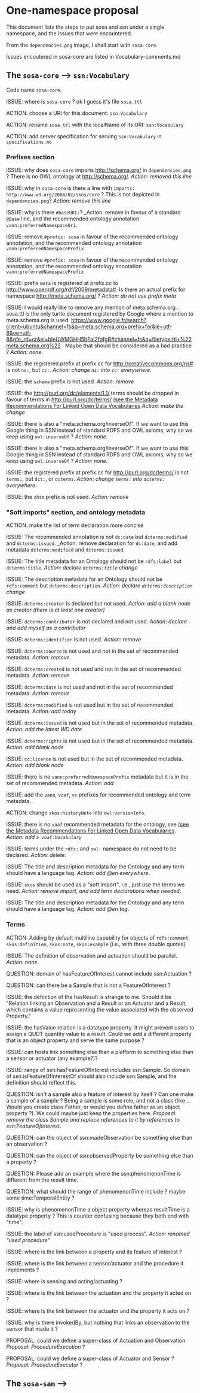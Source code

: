 # One-namespace proposal

This document lists the steps to put sosa and ssn under a single namespace, and the issues that were encountered.

From the `dependencies.png` image, I shall start with `sosa-core`.

Issues encoutered in sosa-core are listed in Vocabulary-comments.md


## The `sosa-core` --> `ssn:Vocabulary`

Code name `sosa-core`.

ISSUE: where is `sosa-core` ? ok I guess it's file `sosa.ttl`

ACTION: choose a URI for this document: `ssn:Vocabulary`

ACTION: rename `sosa.ttl` with the localName of its URI: `ssn:Vocabulary`

ACTION: add server specification for serving `ssn:Vocabulary` in `specifications.md`

### Prefixes section

ISSUE: why does `sosa-core` imports http://schema.org/ in `dependencies.png` ? There is no OWL ontology at http://schema.org/. _Action: removed this line_

ISSUE: why in `sosa-core` is there a line with `imports: http://www.w3.org/2004/02/skos/core` ? This is not depicted in `dependencies.png`? _Action: remove this line_

ISSUE: why is there `#baseURI:`? _Action: remove in favour of a standard `@Base` line, and the recommended ontology annotation `vann:preferredNamespaceUri`.

ISSUE: remove `#prefix: sosa` in favour of the recommended ontology annotation, and the recommended ontology annotation `vann:preferredNamespacePrefix`

ISSUE: remove `#prefix: sosa` in favour of the recommended ontology annotation, and the recommended ontology annotation `vann:preferredNamespacePrefix`

ISSUE: prefix `meta` is registered at prefix.cc to http://www.openrdf.org/rdf/2009/metadata#. Is there an actual prefix for namespace http://meta.schema.org/ ? _Action: do not use prefix meta_

ISSUE: I would really like to remove any mention of meta.schema.org . sosa.ttl is the only turtle document registered by Google where a mention to meta.schema.org is used. https://www.google.fr/search?client=ubuntu&channel=fs&q=meta.schema.org+prefix+for&ie=utf-8&oe=utf-8&gfe_rd=cr&ei=bleUWMGHH5bFaI2fqfgB#channel=fs&q=filetype:ttl+%22meta.schema.org%22 . Maybe that should be considered as a bad practice ? _Action: none._

ISSUE: the registered prefix at prefix.cc for http://creativecommons.org/ns# is not `ns:`, but `cc:`.  _Action: change `ns:` into `cc:` everywhere_.

ISSUE: the `schema` prefix is not used. _Action: remove_

ISSUE: the http://purl.org/dc/elements/1.1/ terms should be dropped in favour of terms in http://purl.org/dc/terms/ [(see the Metadata Recommendations For Linked Open Data Vocabularies](http://lov.okfn.org/Recommendations_Vocabulary_Design.pdf) _Action: make the change_

ISSUE: there is also a "meta.schema.org/inverseOf". If we want to use this Google thing in SSN instead of standard RDFS and OWL axioms, why so we keep using `owl:inverseOf` ? _Action: none._

ISSUE: there is also a "meta.schema.org/inverseOf". If we want to use this Google thing in SSN instead of standard RDFS and OWL axioms, why so we keep using `owl:inverseOf` ? _Action: none._

ISSUE: the registered prefix at prefix.cc for http://purl.org/dc/terms/ is not `terms:`, but `dct:`, or `dcterms`.  _Action: change `terms:` into `dcterms:` everywhere_.

ISSUE: the `xhtm` prefix is not used. _Action: remove_

### "Soft imports" section, and ontology metadata

ACTION: make the list of term declaration more concise

ISSUE: The recommended annotation is not `dc:date` but `dcterms:modified` and `dcterms:issued`. _Action: remove declaration for `dc:date`, and add metadata `dcterms:modified` and `dcterms:issued`.

ISSUE: The title metadata for an Ontology should not be `rdfs:label` but `dcterms:title`. _Action: declare `dcterms:title` change_

ISSUE: The description metadata for an Ontology should not be `rdfs:comment` but `dcterms:description`. _Action: declare `dcterms:description` change_

ISSUE: `dcterms:creator` is declared but not used. _Action: add a blank node as creator (there is at least one creator)_

ISSUE: `dcterms:contributor` is not declared and not used. _Action: declare and add myself as a contributor_

ISSUE: `dcterms:identifier` is not used. _Action: remove_

ISSUE: `dcterms:source` is not used and not in the set of recommended metadata. _Action: remove_

ISSUE: `dcterms:created` is not used and not in the set of recommended metadata. _Action: remove_

ISSUE: `dcterms:date` is not used and not in the set of recommended metadata. _Action: remove_

ISSUE: `dcterms:modified` is not used but in the set of recommended metadata. _Action: add today_

ISSUE: `dcterms:issued` is not used but in the set of recommended metadata. _Action: add the latest WD date_

ISSUE: `dcterms:rights` is not used but in the set of recommended metadata. _Action: add blank node_

ISSUE: `cc:licence` is not used but in the set of recommended metadata. _Action: add blank node_

ISSUE: there is no `vann:preferredNamespacePrefix` metadata but it is in the set of recommended metadata. _Action: add_

ISSUE: add the `vann`, `voaf`, `vs` prefixes for recommended ontology and term metadata.

ACTION: change `skos:historyNote` into `owl:versionInfo`.

ISSUE: there is no `voaf` recommended metadata for the ontology, see  [(see the Metadata Recommendations For Linked Open Data Vocabularies](http://lov.okfn.org/Recommendations_Vocabulary_Design.pdf). _Action: add `a voaf:Vocabulary`_

ISSUE: terms under the `rdfs:` and `owl:` namespace do not need to be declared. _Action: delete_.

ISSUE: The title and description metadata for the Ontology and any term should have a language tag. _Action: add @en everywhere_.

ISSUE: `skos` should be used as a "soft import", i.e., just use the terms we need. _Action: remove import, and add term declarations when needed_.

ISSUE: The title and description metadata for the Ontology and any term should have a language tag. _Action: add @en tag_.

### Terms

ACTION: Adding by default multiline capability for objects of `rdfs:comment`, `skos:definition`, `skos:note`, `skos:example` (i.e., with three double quotes)

ISSUE: The definition of observation and actuation should be parallel. _Action: none_.

QUESTION: domain of hasFeatureOfInterest cannot include ssn:Actuation ?

QUESTION: can there be a Sample that is not a FeatureOfInterest ?

ISSUE: the definition of the hasResult is strange to me. Should it be "Relation linking an Observation and a Result or an Actuator and a Result, which contains a value representing the value associated with the observed Property."

ISSUE: the hasValue relation is a datatype property. It might prevent users to assign a QUDT quantity value to a result. Could we add a different property that is an object property and serve the same purpose ?  

ISSUE: can hosts link something else than a platform to something else than a sensor or actuator (any example?)?

ISSUE: range of ssn:hasFeatureOfInterest includes  ssn:Sample. So domain of ssn:isFeatureOfInterestOf should also include ssn:Sample, and the definition should reflect this.

QUESTION: isn't a sample also a feature of interest by itself ? Can one make a sample of a sample ? Being a sample is some role, and not a class (like ... Would you create class Father, or would you define father as an object property ?). We could maybe just keep the properties here. _Proposal: remove the class Sample and replace references to it by references to ssn:FeatureOfInterest_.

QUESTION: can the object of ssn:madeObservation be something else than an observation ?

QUESTION: can the object of ssn:observedProperty be something else than a property ?

QUESTION: Please add an example where the ssn:phenomenonTime is different from the result time.

QUESTION: what should the range of phenomenonTime include ? maybe some time:TemporalEntity ?

ISSUE: why is phenomenonTime a object property whereas resultTime is a datatype property ? This is counter confusing because they both end with "time".

ISSUE: the label of ssn:usedProcedure is "used process". _Action: renamed "used procedure"_

ISSUE: where is the link between a property and its feature of interest ?

ISSUE: where is the link between a sensor/actuator and the procedure it implements ?

ISSUE: where is sensing and acting/actuating ?

ISSUE: where is the link between the actuation and the property it acted on ?

ISSUE: where is the link between the actuator and the property it acts on ?

ISSUE: why is there invokedBy, but nothing that links an observation to the sensor that made it ?

PROPOSAL: could we define a super-class of Actuation and Observation _Proposal: ProcedureExecution_ ?

PROPOSAL: could we define a super-class of Actuator and Sensor ? _Proposal: ProcedureExecutor_ ?

## The `sosa-sam` -->
